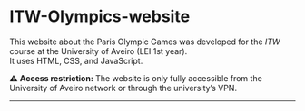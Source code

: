 # ITW-Olympics-website

This website about the Paris Olympic Games was developed for the *ITW* course at the University of Aveiro (LEI 1st year).  
It uses HTML, CSS, and JavaScript.

⚠️ **Access restriction:** The website is only fully accessible from the University of Aveiro network or through the university’s VPN.

---
